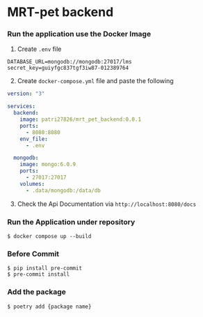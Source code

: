 # MRT-pet backend

### Run the application use the Docker Image
1. Create `.env` file
```
DATABASE_URL=mongodb://mongodb:27017/lms
secret_key=guiyfgc837tgf3iw87-012389764
```
2. Create `docker-compose.yml` file and paste the following
```yaml
version: "3"

services:
  backend:
    image: patri27826/mrt_pet_backend:0.0.1
    ports:
      - 8080:8080
    env_file:
      - .env

  mongodb:
    image: mongo:6.0.9
    ports:
      - 27017:27017
    volumes:
      - .data/mongodb:/data/db
```
3. Check the Api Documentation via `http://localhost:8080/docs`


### Run the Application under repository
```console
$ docker compose up --build
```

### Before Commit
```
$ pip install pre-commit
$ pre-commit install
```

### Add the package
```console
$ poetry add {package name}
```
